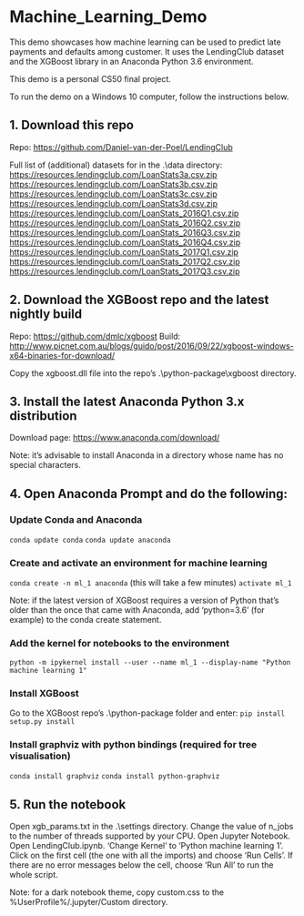 # Machine_Learning_Demo
This demo showcases how machine learning can be used to predict late payments and defaults among customer. It uses the LendingClub dataset and the XGBoost library in an Anaconda Python 3.6 environment.

This demo is a personal CS50 final project.

To run the demo on a Windows 10 computer, follow the instructions below.

## 1.	Download this repo
Repo: https://github.com/Daniel-van-der-Poel/LendingClub

Full list of (additional) datasets for in the .\data directory: 
https://resources.lendingclub.com/LoanStats3a.csv.zip
https://resources.lendingclub.com/LoanStats3b.csv.zip
https://resources.lendingclub.com/LoanStats3c.csv.zip
https://resources.lendingclub.com/LoanStats3d.csv.zip
https://resources.lendingclub.com/LoanStats_2016Q1.csv.zip
https://resources.lendingclub.com/LoanStats_2016Q2.csv.zip
https://resources.lendingclub.com/LoanStats_2016Q3.csv.zip
https://resources.lendingclub.com/LoanStats_2016Q4.csv.zip
https://resources.lendingclub.com/LoanStats_2017Q1.csv.zip
https://resources.lendingclub.com/LoanStats_2017Q2.csv.zip
https://resources.lendingclub.com/LoanStats_2017Q3.csv.zip
## 2.	Download the XGBoost repo and the latest nightly build
Repo: https://github.com/dmlc/xgboost
Build: http://www.picnet.com.au/blogs/guido/post/2016/09/22/xgboost-windows-x64-binaries-for-download/

Copy the xgboost.dll file into the repo’s .\python-package\xgboost directory.
## 3.	Install the latest Anaconda Python 3.x distribution
Download page: https://www.anaconda.com/download/

Note: it’s advisable to install Anaconda in a directory whose name has no special characters.

## 4.	Open Anaconda Prompt and do the following:
### Update Conda and Anaconda
```conda update conda```
```conda update anaconda```
### Create and activate an environment for machine learning
```conda create -n ml_1 anaconda``` (this will take a few minutes)
```activate ml_1```

Note: if the latest version of XGBoost requires a version of Python that’s older than the once that came with Anaconda, add ‘python=3.6’ (for example) to the conda create statement.
### Add the kernel for notebooks to the environment
```python -m ipykernel install --user --name ml_1 --display-name "Python machine learning 1"```
### Install XGBoost
Go to the XGBoost repo’s .\python-package folder and enter:
```pip install setup.py install```
### Install graphviz with python bindings (required for tree visualisation)
```conda install graphviz```
```conda install python-graphviz```
## 5.	Run the notebook
Open xgb_params.txt in the .\settings directory.
Change the value of n_jobs to the number of threads supported by your CPU.
Open Jupyter Notebook.
Open LendingClub.ipynb.
‘Change Kernel’ to ‘Python machine learning 1’.
Click on the first cell (the one with all the imports) and choose ‘Run Cells’.
If there are no error messages below the cell, choose ‘Run All’ to run the whole script.

Note: for a dark notebook theme, copy custom.css to the %UserProfile%/.jupyter/Custom directory.

